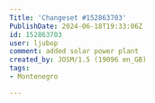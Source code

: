 ```yaml
---
Title: 'Changeset #152863703'
PublishDate: 2024-06-18T19:33:06Z
id: 152863703
user: ljubop
comment: added solar power plant
created_by: JOSM/1.5 (19096 en_GB)
tags:
- Montenegro

---
```

